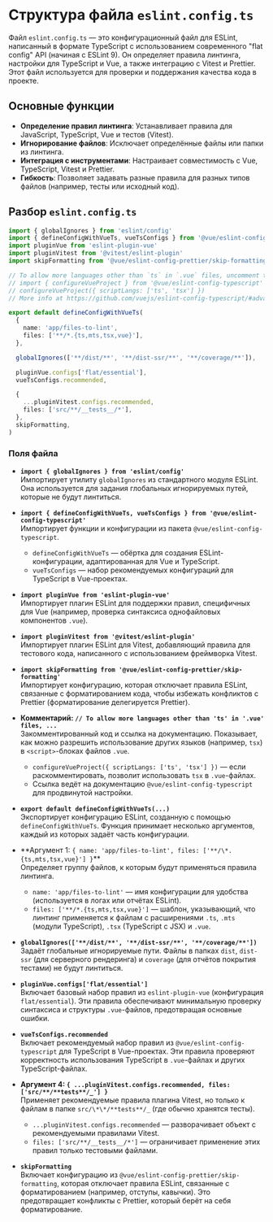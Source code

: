 # Структура файла `eslint.config.ts`

Файл `eslint.config.ts` — это конфигурационный файл для ESLint, написанный в формате TypeScript с использованием современного "flat config" API (начиная с ESLint 9). Он определяет правила линтинга, настройки для TypeScript и Vue, а также интеграцию с Vitest и Prettier. Этот файл используется для проверки и поддержания качества кода в проекте.

## Основные функции

- **Определение правил линтинга**: Устанавливает правила для JavaScript, TypeScript, Vue и тестов (Vitest).
- **Игнорирование файлов**: Исключает определённые файлы или папки из линтинга.
- **Интеграция с инструментами**: Настраивает совместимость с Vue, TypeScript, Vitest и Prettier.
- **Гибкость**: Позволяет задавать разные правила для разных типов файлов (например, тесты или исходный код).

## Разбор `eslint.config.ts`

```typescript
import { globalIgnores } from 'eslint/config'
import { defineConfigWithVueTs, vueTsConfigs } from '@vue/eslint-config-typescript'
import pluginVue from 'eslint-plugin-vue'
import pluginVitest from '@vitest/eslint-plugin'
import skipFormatting from '@vue/eslint-config-prettier/skip-formatting'

// To allow more languages other than `ts` in `.vue` files, uncomment the following lines:
// import { configureVueProject } from '@vue/eslint-config-typescript'
// configureVueProject({ scriptLangs: ['ts', 'tsx'] })
// More info at https://github.com/vuejs/eslint-config-typescript/#advanced-setup

export default defineConfigWithVueTs(
  {
    name: 'app/files-to-lint',
    files: ['**/*.{ts,mts,tsx,vue}'],
  },

  globalIgnores(['**/dist/**', '**/dist-ssr/**', '**/coverage/**']),

  pluginVue.configs['flat/essential'],
  vueTsConfigs.recommended,

  {
    ...pluginVitest.configs.recommended,
    files: ['src/**/__tests__/*'],
  },
  skipFormatting,
)
```

### Поля файла

- **`import { globalIgnores } from 'eslint/config'`**  
  Импортирует утилиту `globalIgnores` из стандартного модуля ESLint. Она используется для задания глобальных игнорируемых путей, которые не будут линтиться.

- **`import { defineConfigWithVueTs, vueTsConfigs } from '@vue/eslint-config-typescript'`**  
  Импортирует функции и конфигурации из пакета `@vue/eslint-config-typescript`.

  - `defineConfigWithVueTs` — обёртка для создания ESLint-конфигурации, адаптированная для Vue и TypeScript.
  - `vueTsConfigs` — набор рекомендуемых конфигураций для TypeScript в Vue-проектах.

- **`import pluginVue from 'eslint-plugin-vue'`**  
  Импортирует плагин ESLint для поддержки правил, специфичных для Vue (например, проверка синтаксиса однофайловых компонентов `.vue`).

- **`import pluginVitest from '@vitest/eslint-plugin'`**  
  Импортирует плагин ESLint для Vitest, добавляющий правила для тестового кода, написанного с использованием фреймворка Vitest.

- **`import skipFormatting from '@vue/eslint-config-prettier/skip-formatting'`**  
  Импортирует конфигурацию, которая отключает правила ESLint, связанные с форматированием кода, чтобы избежать конфликтов с Prettier (форматирование делегируется Prettier).

- **Комментарий: `// To allow more languages other than 'ts' in '.vue' files, ...`**  
  Закомментированный код и ссылка на документацию. Показывает, как можно разрешить использование других языков (например, `tsx`) в `<script>`-блоках файлов `.vue`.

  - `configureVueProject({ scriptLangs: ['ts', 'tsx'] })` — если раскомментировать, позволит использовать `tsx` в `.vue`-файлах.
  - Ссылка ведёт на документацию `@vue/eslint-config-typescript` для продвинутой настройки.

- **`export default defineConfigWithVueTs(...)`**  
  Экспортирует конфигурацию ESLint, созданную с помощью `defineConfigWithVueTs`. Функция принимает несколько аргументов, каждый из которых задаёт часть конфигурации.

- **Аргумент 1: `{ name: 'app/files-to-lint', files: ['**/\*.{ts,mts,tsx,vue}'] }`\*\*  
  Определяет группу файлов, к которым будут применяться правила линтинга.

  - `name: 'app/files-to-lint'` — имя конфигурации для удобства (используется в логах или отчётах ESLint).
  - `files: ['**/*.{ts,mts,tsx,vue}']` — шаблон, указывающий, что линтинг применяется к файлам с расширениями `.ts`, `.mts` (модули TypeScript), `.tsx` (TypeScript с JSX) и `.vue`.

- **`globalIgnores(['**/dist/**', '**/dist-ssr/**', '**/coverage/**'])`**  
  Задаёт глобальные игнорируемые пути. Файлы в папках `dist`, `dist-ssr` (для серверного рендеринга) и `coverage` (для отчётов покрытия тестами) не будут линтиться.

- **`pluginVue.configs['flat/essential']`**  
  Включает базовый набор правил из `eslint-plugin-vue` (конфигурация `flat/essential`). Эти правила обеспечивают минимальную проверку синтаксиса и структуры `.vue`-файлов, предотвращая основные ошибки.

- **`vueTsConfigs.recommended`**  
  Включает рекомендуемый набор правил из `@vue/eslint-config-typescript` для TypeScript в Vue-проектах. Эти правила проверяют корректность использования TypeScript в `.vue`-файлах и других TypeScript-файлах.

- **Аргумент 4: `{ ...pluginVitest.configs.recommended, files: ['src/**/**tests**/_'] }`**  
Применяет рекомендуемые правила плагина Vitest, но только к файлам в папке `src/\*\*/**tests**/_` (где обычно хранятся тесты).

  - `...pluginVitest.configs.recommended` — разворачивает объект с рекомендуемыми правилами Vitest.
  - `files: ['src/**/__tests__/*']` — ограничивает применение этих правил только тестовыми файлами.

- **`skipFormatting`**  
  Включает конфигурацию из `@vue/eslint-config-prettier/skip-formatting`, которая отключает правила ESLint, связанные с форматированием (например, отступы, кавычки). Это предотвращает конфликты с Prettier, который берёт на себя форматирование.
